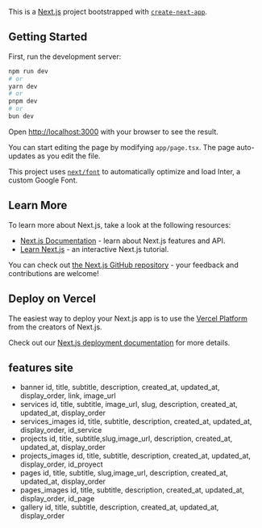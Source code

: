 This is a [Next.js](https://nextjs.org/) project bootstrapped with [`create-next-app`](https://github.com/vercel/next.js/tree/canary/packages/create-next-app).

## Getting Started

First, run the development server:

```bash
npm run dev
# or
yarn dev
# or
pnpm dev
# or
bun dev
```

Open [http://localhost:3000](http://localhost:3000) with your browser to see the result.

You can start editing the page by modifying `app/page.tsx`. The page auto-updates as you edit the file.

This project uses [`next/font`](https://nextjs.org/docs/basic-features/font-optimization) to automatically optimize and load Inter, a custom Google Font.

## Learn More

To learn more about Next.js, take a look at the following resources:

- [Next.js Documentation](https://nextjs.org/docs) - learn about Next.js features and API.
- [Learn Next.js](https://nextjs.org/learn) - an interactive Next.js tutorial.

You can check out [the Next.js GitHub repository](https://github.com/vercel/next.js/) - your feedback and contributions are welcome!

## Deploy on Vercel

The easiest way to deploy your Next.js app is to use the [Vercel Platform](https://vercel.com/new?utm_medium=default-template&filter=next.js&utm_source=create-next-app&utm_campaign=create-next-app-readme) from the creators of Next.js.

Check out our [Next.js deployment documentation](https://nextjs.org/docs/deployment) for more details.

## features site

- banner
  id, title, subtitle, description, created_at, updated_at, display_order, link, image_url
- services
  id, title, subtitle, image_url, slug, description, created_at, updated_at, display_order
- services_images
  id, title, subtitle, description, created_at, updated_at, display_order, id_service
- projects
  id, title, subtitle,slug,image_url, description, created_at, updated_at, display_order
- projects_images
  id, title, subtitle, description, created_at, updated_at, display_order, id_proyect
- pages
  id, title, subtitle, slug,image_url, description, created_at, updated_at, display_order
- pages_images
  id, title, subtitle, description, created_at, updated_at, display_order, id_page
- gallery
  id, title, subtitle, description, created_at, updated_at, display_order
